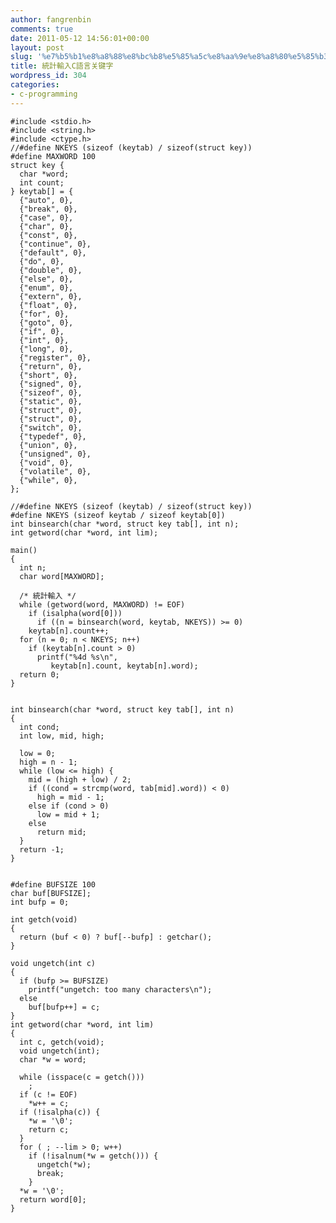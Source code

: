 ```yaml
---
author: fangrenbin
comments: true
date: 2011-05-12 14:56:01+00:00
layout: post
slug: '%e7%b5%b1%e8%a8%88%e8%bc%b8%e5%85%a5c%e8%aa%9e%e8%a8%80%e5%85%b3%e9%94%ae%e5%ad%97'
title: 統計輸入C語言关键字
wordpress_id: 304
categories:
- c-programming
---
```



    #include <stdio.h>
    #include <string.h>
    #include <ctype.h>
    //#define NKEYS (sizeof (keytab) / sizeof(struct key))
    #define MAXWORD 100
    struct key {
      char *word;
      int count;
    } keytab[] = {
      {"auto", 0},
      {"break", 0},
      {"case", 0},
      {"char", 0},
      {"const", 0},
      {"continue", 0},
      {"default", 0},
      {"do", 0},
      {"double", 0},
      {"else", 0},
      {"enum", 0},
      {"extern", 0},
      {"float", 0},
      {"for", 0},
      {"goto", 0},
      {"if", 0},
      {"int", 0},
      {"long", 0},
      {"register", 0},
      {"return", 0},
      {"short", 0},
      {"signed", 0},
      {"sizeof", 0},
      {"static", 0},
      {"struct", 0},
      {"struct", 0},
      {"switch", 0},
      {"typedef", 0},
      {"union", 0},
      {"unsigned", 0},
      {"void", 0},
      {"volatile", 0},
      {"while", 0},
    };
    
    //#define NKEYS (sizeof (keytab) / sizeof(struct key))
    #define NKEYS (sizeof keytab / sizeof keytab[0])
    int binsearch(char *word, struct key tab[], int n);
    int getword(char *word, int lim);
    
    main()
    {
      int n;
      char word[MAXWORD];
    
      /* 統計輸入 */
      while (getword(word, MAXWORD) != EOF)
        if (isalpha(word[0]))
          if ((n = binsearch(word, keytab, NKEYS)) >= 0)
    	keytab[n].count++;
      for (n = 0; n < NKEYS; n++)
        if (keytab[n].count > 0)
          printf("%4d %s\n",
    	     keytab[n].count, keytab[n].word);
      return 0;
    }
    
    
    int binsearch(char *word, struct key tab[], int n)
    {
      int cond;
      int low, mid, high;
    
      low = 0;
      high = n - 1;
      while (low <= high) {
        mid = (high + low) / 2;
        if ((cond = strcmp(word, tab[mid].word)) < 0)
          high = mid - 1;
        else if (cond > 0)
          low = mid + 1;
        else
          return mid;
      }
      return -1;
    }
    
    
    #define BUFSIZE 100
    char buf[BUFSIZE];
    int bufp = 0;
    
    int getch(void)
    {
      return (buf < 0) ? buf[--bufp] : getchar();
    }
    
    void ungetch(int c)
    {
      if (bufp >= BUFSIZE)
        printf("ungetch: too many characters\n");
      else
        buf[bufp++] = c;
    }
    int getword(char *word, int lim)
    {
      int c, getch(void);
      void ungetch(int);
      char *w = word;
    
      while (isspace(c = getch()))
        ;
      if (c != EOF)
        *w++ = c;
      if (!isalpha(c)) {
        *w = '\0';
        return c;
      }
      for ( ; --lim > 0; w++)
        if (!isalnum(*w = getch())) {
          ungetch(*w);
          break;
        }
      *w = '\0';
      return word[0];
    }
    
